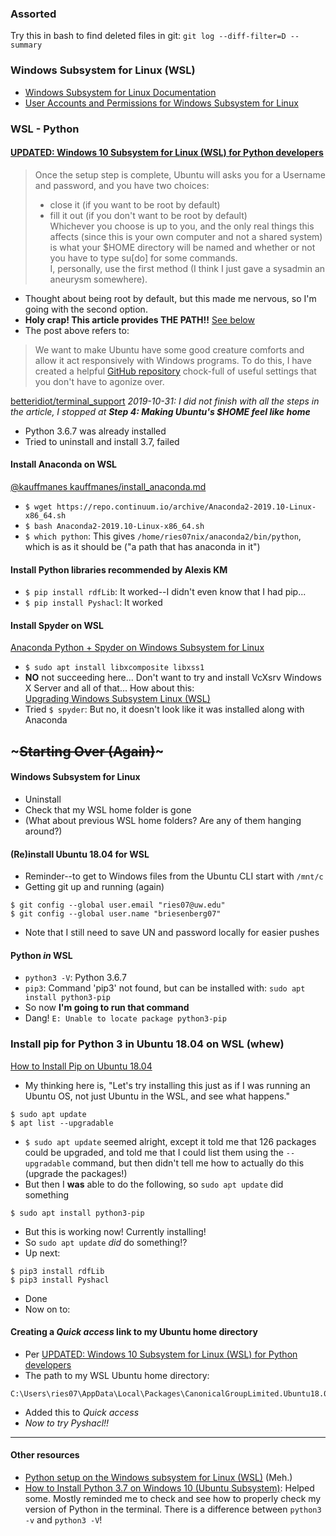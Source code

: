 ### Assorted
Try this in bash to find deleted files in git:
`git log --diff-filter=D --summary`

### Windows Subsystem for Linux (WSL)
- [Windows Subsystem for Linux Documentation](https://docs.microsoft.com/en-us/windows/wsl/about)
- [User Accounts and Permissions for Windows Subsystem for Linux](https://docs.microsoft.com/en-us/windows/wsl/user-support?redirectedfrom=MSDN)
### WSL - Python
#### [UPDATED: Windows 10 Subsystem for Linux (WSL) for Python developers](https://www.betteridiot.tech/blog/pop/2019/9/updated-windows-10-subsystem-for-linux-wsl-for-python-developers)  

> Once the setup step is complete, Ubuntu will asks you for a Username and password, and you have two choices:  
>  - close it (if you want to be root by default)  
>  - fill it out (if you don't want to be root by default)  
> Whichever you choose is up to you, and the only real things this affects (since this is your own computer and not a shared system) is what your $HOME directory will be named and whether or not you have to type su[do] for some commands.  
> I, personally, use the first method (I think I just gave a sysadmin an aneurysm somewhere).  

 - Thought about being root by default, but this made me nervous, so I'm going with the second option.
- **Holy crap! This article provides THE PATH!!** [See below](https://github.com/briesenberg07/libraryNotes/blob/master/computerNotes.md#creating-a-quick-access-link-to-my-ubuntu-home-directory)  
- The post above refers to:
> We want to make Ubuntu have some good creature comforts and allow it act responsively with Windows programs. To do this, I have created a helpful [GitHub repository](https://github.com/betteridiot/terminal_support) chock-full of useful settings that you don't have to agonize over.  

[betteridiot/terminal_support](https://github.com/betteridiot/terminal_support)
*2019-10-31: I did not finish with all the steps in the article, I stopped at **Step 4: Making Ubuntu's $HOME feel like home***
- Python 3.6.7 was already installed  
- Tried to uninstall and install 3.7, failed
#### Install Anaconda on WSL
[@kauffmanes kauffmanes/install_anaconda.md](https://gist.github.com/kauffmanes/5e74916617f9993bc3479f401dfec7da)
- `$ wget https://repo.continuum.io/archive/Anaconda2-2019.10-Linux-x86_64.sh`
- `$ bash Anaconda2-2019.10-Linux-x86_64.sh`
- `$ which python`: This gives `/home/ries07nix/anaconda2/bin/python`, which is as it should be ("a path that has anaconda in it")
#### Install Python libraries recommended by Alexis KM
- `$ pip install rdfLib`: It worked--I didn't even know that I had pip...
- `$ pip install Pyshacl`: It worked
#### Install Spyder on WSL
[Anaconda Python + Spyder on Windows Subsystem for Linux](https://www.scivision.dev/anaconda-python-with-windows-subsystem-for-linux/)
- `$ sudo apt install libxcomposite libxss1`
- **NO** not succeeding here... Don't want to try and install VcXsrv Windows X Server and all of that...
How about this:  
[Upgrading Windows Subsystem Linux (WSL)](http://notebook.chaopricha.com/?p=116)
- Tried `$ spyder`: But no, it doesn't look like it was installed along with Anaconda

## ~~~Starting Over (Again)~~~
#### Windows Subsystem for Linux
- Uninstall
- Check that my WSL home folder is gone
 - (What about previous WSL home folders? Are any of them hanging around?)
#### (Re)install Ubuntu 18.04 for WSL
- Reminder--to get to Windows files from the Ubuntu CLI start with `/mnt/c`
- Getting git up and running (again)
```
$ git config --global user.email "ries07@uw.edu"
$ git config --global user.name "briesenberg07"
```
- Note that I still need to save UN and password locally for easier pushes
#### Python *in* WSL
- `python3 -V`: Python 3.6.7
- `pip3`: Command 'pip3' not found, but can be installed with: `sudo apt install python3-pip`
 - So now **I'm going to run that command**
- Dang! `E: Unable to locate package python3-pip`
### Install pip for Python 3 in Ubuntu 18.04 on WSL (whew)
[How to Install Pip on Ubuntu 18.04](https://linuxize.com/post/how-to-install-pip-on-ubuntu-18.04/)
- My thinking here is, "Let's try installing this just as if I was running an Ubuntu OS, not just Ubuntu in the WSL, and see what happens."
```
$ sudo apt update
$ apt list --upgradable
```
- `$ sudo apt update` seemed alright, except it told me that 126 packages could be upgraded, and told me that I could list them using the `--upgradable` command, but then didn't tell me how to actually do this (upgrade the packages!)
- But then I **was** able to do the following, so `sudo apt update` did something
```
$ sudo apt install python3-pip
```
- But this is working now! Currently installing!
 - So `sudo apt update` *did* do something!?
- Up next:
```
$ pip3 install rdfLib
$ pip3 install Pyshacl
```
- Done
- Now on to:
#### Creating a *Quick access* link to my Ubuntu home directory
- Per [UPDATED: Windows 10 Subsystem for Linux (WSL) for Python developers](https://www.betteridiot.tech/blog/pop/2019/9/updated-windows-10-subsystem-for-linux-wsl-for-python-developers)
- The path to my WSL Ubuntu home directory:
```
C:\Users\ries07\AppData\Local\Packages\CanonicalGroupLimited.Ubuntu18.04onWindows_79rhkp1fndgsc\LocalState\rootfs\home\ries07nix
```
- Added this to *Quick access*
- *Now to try Pyshacl!!*
---
#### Other resources
- [Python setup on the Windows subsystem for Linux (WSL)](https://medium.com/@rhdzmota/python-development-on-the-windows-subsystem-for-linux-wsl-17a0fa1839d) (Meh.)
- [How to Install Python 3.7 on Windows 10 (Ubuntu Subsystem)](https://youtu.be/ueBJnCOcbI4): Helped some. Mostly reminded me to check and see how to properly check my version of Python in the terminal. There is a difference between `python3 -v` and `python3 -V`!
